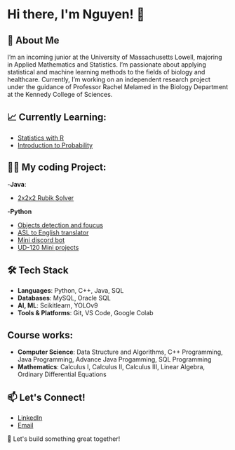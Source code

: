 # Hi there, I'm Nguyen! 👋

## 🚀 About Me
I’m an incoming junior at the University of Massachusetts Lowell, majoring in Applied Mathematics and Statistics. I’m passionate about applying statistical and machine learning methods to the fields of biology and healthcare. Currently, I’m working on an independent research project under the guidance of Professor Rachel Melamed in the Biology Department at the Kennedy College of Sciences.

## 📈 Currently Learning:
   * [Statistics with R](https://nguyentranuml.netlify.app/notes/r_bioiformatics/)
   * [Introduction to Probability](https://nguyentranuml.netlify.app/notes/intro_to_prob/)
   
## 🧑‍💻 My coding Project:
-**Java**: 
  * [2x2x2 Rubik Solver](https://github.com/nguyentkfsc0086/Rubik-Cube-s-Solver-by-Java)

-**Python**
  * [Objects detection and foucus](https://github.com/toanhac/BTSFaceCamCreator)
  * [ASL to English translator](https://github.com/AliTaladar/Signify)
  * [Mini discord bot](https://github.com/nguyentkfsc0086/discordBot)
  * [UD-120 Mini projects](https://github.com/nguyentkfsc0086/UD120_MiniProject)


## 🛠️ Tech Stack
- **Languages**: Python, C++, Java, SQL
- **Databases**: MySQL, Oracle SQL
- **AI, ML**: Scikitlearn, YOLOv9
- **Tools & Platforms**: Git, VS Code, Google Colab
## Course works:
- **Computer Science**: Data Structure and Algorithms, C++ Programming, Java Programming, Advance Java Progamming, SQL Programming
- **Mathematics**: Calculus I, Calculus II, Calculus III, Linear Algebra, Ordinary Differential Equations
## 📫 Let's Connect!
- [LinkedIn](https://www.linkedin.com/in/nguyentran04)
- [Email](nguyentrankhoi1201@gmail.com) 

🚀 Let's build something great together!

